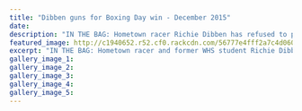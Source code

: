 ```yaml
---
title: "Dibben guns for Boxing Day win - December 2015"
date: 
description: "IN THE BAG: Hometown racer Richie Dibben has refused to play it safe and rest on his points advantage as he hunts down his third Suzuki Series Supermoto title around the Cemetery Circuit on Boxing Day"
featured_image: http://c1940652.r52.cf0.rackcdn.com/56777e4fff2a7c4d06000963/Richard-Dibben-cem-cirucit-dec-2015-2.jpg
excerpt: "IN THE BAG: Hometown racer and former WHS student Richie Dibben has refused to play it safe and rest on his points advantage as he hunts down his third Suzuki Series Supermoto title around the Cemetery Circuit on Boxing Day."
gallery_image_1: 
gallery_image_2: 
gallery_image_3: 
gallery_image_4: 
gallery_image_5: 
---
```

